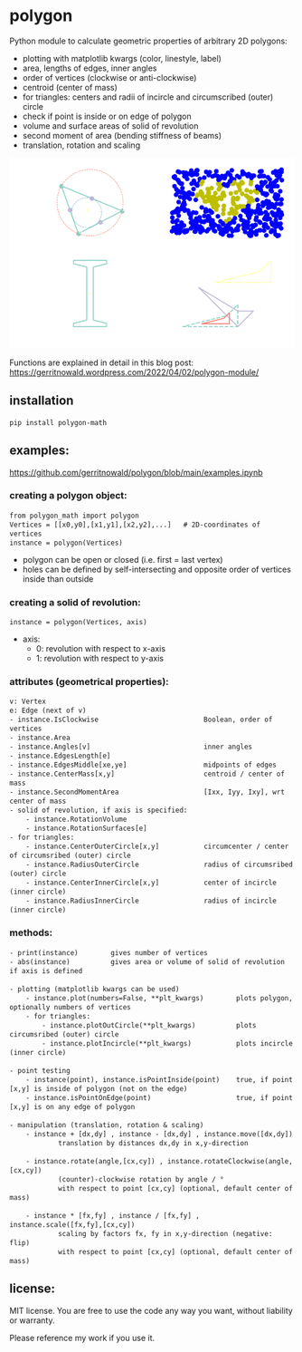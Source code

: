 # polygon
Python module to calculate geometric properties of arbitrary 2D polygons:
- plotting with matplotlib kwargs (color, linestyle, label)
- area, lengths of edges, inner angles
- order of vertices (clockwise or anti-clockwise)
- centroid (center of mass)
- for triangles: centers and radii of incircle and circumscribed (outer) circle
- check if point is inside or on edge of polygon
- volume and surface areas of solid of revolution
- second moment of area (bending stiffness of beams)
- translation, rotation and scaling

![](https://github.com/gerritnowald/polygon/blob/main/examples/examples.png)

Functions are explained in detail in this blog post:
https://gerritnowald.wordpress.com/2022/04/02/polygon-module/

## installation
```
pip install polygon-math
```

## examples:
https://github.com/gerritnowald/polygon/blob/main/examples.ipynb

### creating a polygon object:
```
from polygon_math import polygon
Vertices = [[x0,y0],[x1,y1],[x2,y2],...]   # 2D-coordinates of vertices
instance = polygon(Vertices)
```
- polygon can be open or closed (i.e. first = last vertex)
- holes can be defined by self-intersecting and opposite order of vertices inside than outside

### creating a solid of revolution:
```
instance = polygon(Vertices, axis)
```
- axis:
	- 0: revolution with respect to x-axis
	- 1: revolution with respect to y-axis

### attributes (geometrical properties):
    
    v: Vertex
    e: Edge (next of v)
    - instance.IsClockwise                          Boolean, order of vertices
    - instance.Area
    - instance.Angles[v]                            inner angles
    - instance.EdgesLength[e]
    - instance.EdgesMiddle[xe,ye]                   midpoints of edges
    - instance.CenterMass[x,y]                      centroid / center of mass
    - instance.SecondMomentArea                     [Ixx, Iyy, Ixy], wrt center of mass
    - solid of revolution, if axis is specified:
        - instance.RotationVolume
        - instance.RotationSurfaces[e]
    - for triangles:
        - instance.CenterOuterCircle[x,y]           circumcenter / center of circumsribed (outer) circle
        - instance.RadiusOuterCircle                radius of circumsribed (outer) circle
        - instance.CenterInnerCircle[x,y]           center of incircle (inner circle)
        - instance.RadiusInnerCircle                radius of incircle (inner circle)


### methods:
    
    - print(instance)        gives number of vertices
    - abs(instance)          gives area or volume of solid of revolution if axis is defined
    
    - plotting (matplotlib kwargs can be used)
        - instance.plot(numbers=False, **plt_kwargs)        plots polygon, optionally numbers of vertices
        - for triangles:
            - instance.plotOutCircle(**plt_kwargs)          plots circumsribed (outer) circle
            - instance.plotIncircle(**plt_kwargs)           plots incircle (inner circle)
    
    - point testing
        - instance(point), instance.isPointInside(point)    true, if point [x,y] is inside of polygon (not on the edge)
        - instance.isPointOnEdge(point)                     true, if point [x,y] is on any edge of polygon
    
    - manipulation (translation, rotation & scaling)
        - instance + [dx,dy] , instance - [dx,dy] , instance.move([dx,dy])
                translation by distances dx,dy in x,y-direction
                                        
        - instance.rotate(angle,[cx,cy]) , instance.rotateClockwise(angle,[cx,cy])
                (counter)-clockwise rotation by angle / °
                with respect to point [cx,cy] (optional, default center of mass)
                                        
        - instance * [fx,fy] , instance / [fx,fy] , instance.scale([fx,fy],[cx,cy])
                scaling by factors fx, fy in x,y-direction (negative: flip)
                with respect to point [cx,cy] (optional, default center of mass)


## license:
MIT license. You are free to use the code any way you want, without liability or warranty.

Please reference my work if you use it.
